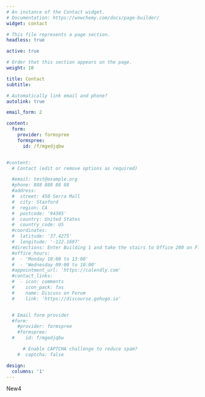 ```yaml
---
# An instance of the Contact widget.
# Documentation: https://wowchemy.com/docs/page-builder/
widget: contact

# This file represents a page section.
headless: true

active: true

# Order that this section appears on the page.
weight: 10

title: Contact
subtitle:

# Automatically link email and phone?
autolink: true

email_form: 2

content:
  form:
    provider: formspree
    formspree:
      id: /f/mgedjqbw


#content:
  # Contact (edit or remove options as required)

  #email: test@example.org
  #phone: 888 888 88 88
  #address:
  #  street: 450 Serra Mall
  #  city: Stanford
  #  region: CA
  #  postcode: '94305'
  #  country: United States
  #  country_code: US
  #coordinates:
  #  latitude: '37.4275'
  #  longitude: '-122.1697'
  #directions: Enter Building 1 and take the stairs to Office 200 on Floor 2
  #office_hours:
  #  - 'Monday 10:00 to 13:00'
  #  - 'Wednesday 09:00 to 10:00'
  #appointment_url: 'https://calendly.com'
  #contact_links:
  #  - icon: comments
  #    icon_pack: fas
  #    name: Discuss on Forum
  #    link: 'https://discourse.gohugo.io'


  # Email form provider
  #form:
    #provider: formspree
    #formspree:
  #    id: f/mgedjqbw

      # Enable CAPTCHA challenge to reduce spam?
    #  captcha: false

design:
  columns: '1'
---
```

New4
